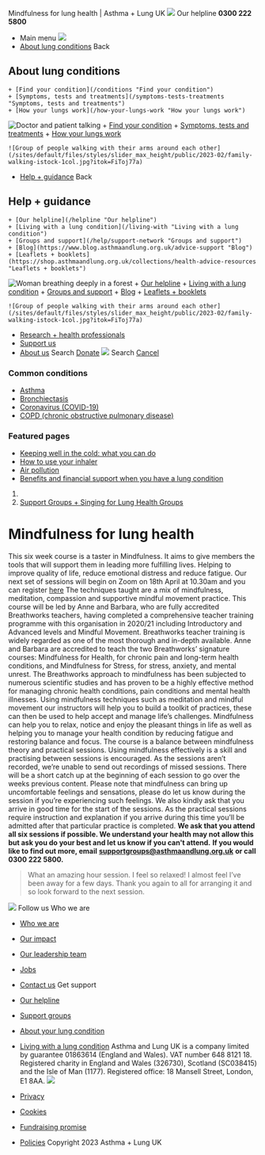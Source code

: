 
Mindfulness for lung health | Asthma + Lung UK
 [![](/themes/custom/asthma-lung-uk/images/aluk-logo.png)](/ "Homepage")
 Our helpline **0300 222 5800**
* Main menu
![](/wingsuit/asthma-lung-uk/images/aluk-logo.png)
* [About lung conditions](#about "About lung conditions")
 Back
 
## About lung conditions
	+ [Find your condition](/conditions "Find your condition")
	+ [Symptoms, tests and treatments](/symptoms-tests-treatments "Symptoms, tests and treatments")
	+ [How your lungs work](/how-your-lungs-work "How your lungs work")
![Doctor and patient talking](/sites/default/files/styles/slider_max_height/public/2023-02/119589.jpg?itok=IfMKqhqJ)
	+ [Find your condition](/conditions)
	+ [Symptoms, tests and treatments](/symptoms-tests-treatments)
	+ [How your lungs work](/how-your-lungs-work)
	
	
	![Group of people walking with their arms around each other](/sites/default/files/styles/slider_max_height/public/2023-02/family-walking-istock-1col.jpg?itok=FiToj77a)
* [Help + guidance](#get-support "Help + guidance")
 Back
 
## Help + guidance
	+ [Our helpline](/helpline "Our helpline")
	+ [Living with a lung condition](/living-with "Living with a lung condition")
	+ [Groups and support](/help/support-network "Groups and support")
	+ [Blog](https://www.blog.asthmaandlung.org.uk/advice-support "Blog")
	+ [Leaflets + booklets](https://shop.asthmaandlung.org.uk/collections/health-advice-resources "Leaflets + booklets")
![Woman breathing deeply in a forest](/sites/default/files/styles/slider_max_height/public/2023-02/A%2BLUK%20Generic73.jpg?itok=IY-jWei3)
	+ [Our helpline](/helpline)
	+ [Living with a lung condition](/living-with)
	+ [Groups and support](/help/support-network)
	+ [Blog](https://www.blog.asthmaandlung.org.uk/advice-support)
	+ [Leaflets + booklets](https://shop.asthmaandlung.org.uk/collections/health-advice-resources "Leaflets and booklets about lung conditions")
	
	
	![Group of people walking with their arms around each other](/sites/default/files/styles/slider_max_height/public/2023-02/family-walking-istock-1col.jpg?itok=FiToj77a)
* [Research + health professionals](/research-health-professionals "Research + health professionals")
* [Support us](/support-us "Support us")
* [About us](/about-us "About us")
Search
[Donate](https://action.asthmaandlung.org.uk/page/99720/donate/1?ea_tracking_id=General_WebsiteALUK_Header_Regular "Donate") 
 [![](/themes/custom/asthma-lung-uk/images/aluk-logo.png)](/ "Homepage")
Search
[Cancel](#)
### Common conditions
* [Asthma](/conditions/asthma)
* [Bronchiectasis](/conditions/bronchiectasis)
* [Coronavirus (COVID-19)](/conditions/coronavirus)
* [COPD (chronic obstructive pulmonary disease)](/conditions/copd-chronic-obstructive-pulmonary-disease)
### Featured pages
* [Keeping well in the cold: what you can do](/living-with/cold-weather)
* [How to use your inhaler](/living-with/inhaler-videos)
* [Air pollution](/living-with/air-pollution)
* [Benefits and financial support when you have a lung condition](/living-with/benefits)
1. 
3. [Support Groups + Singing for Lung Health Groups](/help/support-network)
# Mindfulness for lung health
This six week course is a taster in Mindfulness. It aims to give members the tools that will support them in leading more fulfilling lives. Helping to improve quality of life, reduce emotional distress and reduce fatigue.
Our next set of sessions will begin on Zoom on 18th April at 10.30am and you can register [here](https://Asthmaandlung-org-uk.zoom.us/meeting/register/tJMrdOqorD4iEtTePjl2R7mrfeeofrUgu8lc)
The techniques taught are a mix of mindfulness, meditation, compassion and supportive mindful movement practice.
This course will be led by Anne and Barbara, who are fully accredited Breathworks teachers, having completed a comprehensive teacher training programme with this organisation in 2020/21 including Introductory and Advanced levels and Mindful Movement. Breathworks teacher training is widely regarded as one of the most thorough and in-depth available. Anne and Barbara are accredited to teach the two Breathworks’ signature courses: Mindfulness for Health, for chronic pain and long-term health conditions, and Mindfulness for Stress, for stress, anxiety, and mental unrest. The Breathworks approach to mindfulness has been subjected to numerous scientific studies and has proven to be a highly effective method for managing chronic health conditions, pain conditions and mental health illnesses.
Using mindfulness techniques such as meditation and mindful movement our instructors will help you to build a toolkit of practices, these can then be used to help accept and manage life’s challenges.
Mindfulness can help you to relax, notice and enjoy the pleasant things in life as well as helping you to manage your health condition by reducing fatigue and restoring balance and focus.
The course is a balance between mindfulness theory and practical sessions. Using mindfulness effectively is a skill and practising between sessions is encouraged.
As the sessions aren’t recorded, we’re unable to send out recordings of missed sessions. There will be a short catch up at the beginning of each session to go over the weeks previous content.
Please note that mindfulness can bring up uncomfortable feelings and sensations, please do let us know during the session if you’re experiencing such feelings.
We also kindly ask that you arrive in good time for the start of the sessions. As the practical sessions require instruction and explanation if you arrive during this time you’ll be admitted after that particular practice is completed.
**We ask that you attend all six sessions if possible. We understand your health may not allow this but ask you do your best and let us know if you can't attend.**
**If you would like to find out more, email** [**supportgroups@asthmaandlung.org.uk**](mailto:supportgroups@asthmaandlung.org.uk) **or call 0300 222 5800.**
> What an amazing hour session. I feel so relaxed! I almost feel I’ve been away for a few days. Thank you again to all for arranging it and so look forward to the next session.
> 
> 
> 
 [![](/sites/default/files/2023-01/footer-logo%20%281%29.png)](/ "Homepage")
Follow us
 Who we are
 
* [Who we are](/about-us/who-we-are)
* [Our impact](/about-us/our-impact)
* [Our leadership team](/about-us/our-leadership-team)
* [Jobs](/work-us)
* [Contact us](/about-us/contact-us)
 Get support
 
* [Our helpline](/helpline)
* [Support groups](/help/support-network)
* [About your lung condition](/conditions)
* [Living with a lung condition](/living-with)
Asthma and Lung UK is a company limited by guarantee 01863614 (England and Wales). VAT number 648 8121 18.
Registered charity in England and Wales (326730), Scotland (SC038415) and the Isle of Man (1177). Registered office: 18 Mansell Street, London, E1 8AA.
[![](/sites/default/files/2023-01/reg-logo%20%281%29.png)](https://www.fundraisingregulator.org.uk)
![]()
![]()
* [Privacy](/privacy-policy)
* [Cookies](/cookies-how-we-use-them)
* [Fundraising promise](/fundraising-promise)
* [Policies](/about-us/policies)
 Copyright 2023 Asthma + Lung UK
 

